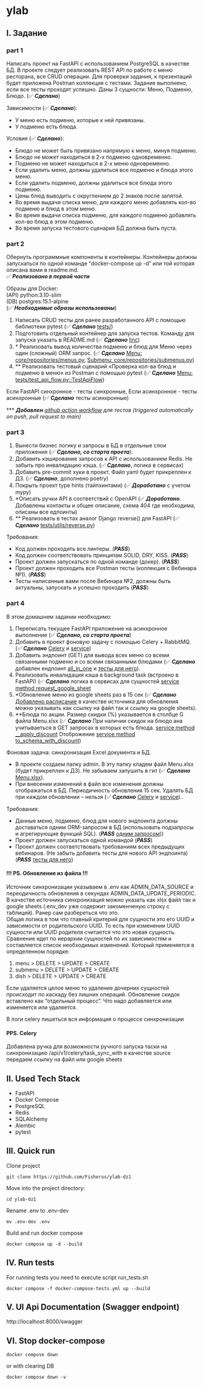 # ylab

## I. Задание

### part 1

Написать проект на FastAPI с использованием PostgreSQL в качестве БД. В проекте следует реализовать REST API по работе с меню ресторана, все CRUD операции. Для проверки задания, к презентаций будет приложена Postman коллекция с тестами. Задание выполнено, если все тесты проходят успешно.
Даны 3 сущности: Меню, Подменю, Блюдо. (✅ _**Сделано**_)

Зависимости (✅ _**Сделано**_):
- У меню есть подменю, которые к ней привязаны.
- У подменю есть блюда.

Условия (✅ _**Сделано**_):
- Блюдо не может быть привязано напрямую к меню, минуя подменю.
- Блюдо не может находиться в 2-х подменю одновременно.
- Подменю не может находиться в 2-х меню одновременно.
- Если удалить меню, должны удалиться все подменю и блюда этого меню.
- Если удалить подменю, должны удалиться все блюда этого подменю.
- Цены блюд выводить с округлением до 2 знаков после запятой.
- Во время выдачи списка меню, для каждого меню добавлять кол-во подменю и блюд в этом меню.
- Во время выдачи списка подменю, для каждого подменю добавлять кол-во блюд в этом подменю.
- Во время запуска тестового сценария БД должна быть пуста.

### part 2

Обернуть программные компоненты в контейнеры. Контейнеры должны запускаться по одной команде “docker-compose up -d” или той которая описана вами в readme.md. <br>
✅ _**Реализовано в первой части**_

Образы для Docker: <br>
(API) python:3.10-slim <br>
(DB) postgres:15.1-alpine <br>
(✅ _**Необходимые образы использованы**_)

1. Написать CRUD тесты для ранее разработанного API с помощью библиотеки pytest (✅ _**Сделано**_ [tests/](tests))
2. Подготовить отдельный контейнер для запуска тестов. Команду для запуска указать в README.md (✅ _**Сделано**_ [linc](https://github.com/Fisherus/ylab-dz1#iv-run-tests))
3. \* Реализовать вывод количества подменю и блюд для Меню через один (сложный) ORM запрос. (✅ _**Сделано**_ [Menu: core/repositories/menus.py](core/repositories/menus.py), [Submenu: core/repositories/submenus.py](core/repositories/submenus.py))
4. ** Реализовать тестовый сценарий «Проверка кол-ва блюд и подменю в меню» из Postman с помощью pytest (✅ _**Сделано**_ [Menu: tests/test_api_flow.py::TestApiFlow](tests/test_api_flow.py))

Если FastAPI синхронное - тесты синхронные, Если асинхронное - тесты асинхронные (✅ _**Сделано**_ тесты асинхронные)

*** _**Добавлен** [github action workflow](.github/workflows/tests.yml) для тестов (triggered automatically on push, pull request to main)_

### part 3

1. Вынести бизнес логику и запросы в БД в отдельные слои приложения (✅ _**Сделано, со старта проета**_).
2. Добавить кэширование запросов к API с использованием Redis. Не забыть про инвалидацию кэша. (✅ _**Сделано**_, логика в сервисах)
3. Добавить pre-commit хуки в проект. Файл yaml будет прикреплен к ДЗ. (✅ _**Сделано**_, дополнено poetry)
4. Покрыть проект type hints (тайпхинтами) (✅ _**Доработано**_ с учетом mypy)
5. *Описать ручки API в соответствий c OpenAPI (✅ _**Доработано**_. Добавлены контакты и общее описание, схема 404 где необходима, описаны все едпоинты)
6. ** Реализовать в тестах аналог Django reverse() для FastAPI (✅ _**Сделано**_ [tests/utils/reverse.py](tests/utils/reverse.py))

Требования:
- Код должен проходить все линтеры. (_**PASS**_)
- Код должен соответствовать принципам SOLID, DRY, KISS. (_**PASS**_)
- Проект должен запускаться по одной команде (докер). (_**PASS**_)
- Проект должен проходить все Postman тесты (коллекция с Вебинара №1). (_**PASS**_)
- Тесты написанные вами после Вебинара №2, должны быть актуальны, запускать и успешно проходить (_**PASS**_)


### part 4

В этом домашнем задании необходимо:
1. Переписать текущее FastAPI приложение на асинхронное выполнение (✅ _**Сделано, со старта проета**_)
2. Добавить в проект фоновую задачу с помощью Celery + RabbitMQ. (✅ _**Сделано**_ [Celery](workers/celery.py) и [service](core/services/admin_xls.py))
3. Добавить эндпоинт (GET) для вывода всех меню со всеми связанными подменю и со всеми связанными блюдами (✅ _**Сделано**_ добавлен ендпоинт [all_in_one](core/endpoints/all_in_one.py) и [тесты для него](tests/test_all_in_one.py)).
4. Реализовать инвалидация кэша в background task (встроено в FastAPI) (✅ _**Сделано**_ логика в сервисах для сущностей [service method request_google_sheet](core/services/admin_xls.py)
5. *Обновление меню из google sheets раз в 15 сек (✅ _**Сделано**_ [Добавлено расписание](workers/celery.py)  в качестве источника для обновления можно указывать как ссылку на файл так и ссылку на google sheets).
6. **Блюда по акции. Размер скидки (%) указывается в столбце G файла Menu.xlsx (✅ _**Сделано**_ При наличии скидок на блюдо ана учитываеться в GET запросах в которых есть блюда. [service method __apply_discount](core/services/admin_xls.py) Отоброжение [service method to_schema_with_discount](core/services/dishes.py))

Фоновая задача: синхронизация Excel документа и БД.
- В проекте создаем папку admin. В эту папку кладем файл Menu.xlsx (будет прикреплен к ДЗ). Не забываем запушить в гит (✅ _**Сделано**_ [Menu.xlsx](admin/Menu.xlsx)).
- При внесении изменений в файл все изменения должны отображаться в БД. Периодичность обновления 15 сек. Удалять БД при каждом обновлении – нельзя (✅ _**Сделано**_ [Celery](workers/celery.py) и [service](core/services/admin_xls.py))..


Требования:
* Данные меню, подменю, блюд для нового эндпоинта должны доставаться одним ORM-запросом в БД (использовать подзапросы и агрегирующие функций SQL). (_**PASS**_ [одним запросом](core/repositories/menus.py)))
* Проект должен запускаться одной командой (_**PASS**_)
* Проект должен соответствовать требованиям всех предыдущих вебинаров. (Не забыть добавить тесты для нового API эндпоинта) (_**PASS**_ [тесты для него](tests/test_all_in_one.py))


#### !!! PS. Обновление из файла !!!
Источник синхронизации указываем в .env как ADMIN_DATA_SOURCE и переодичность обновления в секундах ADMIN_DATA_UPDATE_PERIODIC.
В качестве источника синхронизация можно указать как xlsx файл так и google sheets (.env_dev уже содержит закоменченую строку с таблицей). Ранер сам разбереться что это.<br>
Общая логика в том что главный критерий для сущности это его UUID и зависимости от родительского UUID. То есть при изменении UUID сущности или UUID родителя считается что это новая сущность.
Сравнение идет по иерархии сущностей по их зависимостям и составляется список необходимых изменений. Который применяется в определенном порядке:
1. menu > DELETE > UPDATE > CREATE
2. submenu >  DELETE > UPDATE > CREATE
3. dish >  DELETE > UPDATE > CREATE

Если удаляется целое меню то удаление дочерних сущностей происходит по каскаду без лишних операций.
Обновление скидок вставлено как “отдельный процесс”. Что надо добавляется или изменяется или удаляется.

В логи celery пишеться вся информация о процессе синхронизации

#### PPS. Celery

Добавлена ручка для возможности ручного запуска таски на синхронизацию /api/v1/celery/task_sync_with
в качестве source передаем ссылку на файл или google sheets

## II. Used Tech Stack

- FastAPI
- Docker Compose
- PostgreSQL
- Redis
- SQLAlchemy
- Alembic
- pytest

## III. Quick run

Clone project
```commandline
git clone https://github.com/Fisherus/ylab-dz1
```

Move into the project directory:
```commandline
cd ylab-dz1
```

Rename .env to .env-dev
```commandline
mv .env-dev .env
```
Build and run docker compose
```commandline
docker compose up -d --build
```

## IV. Run tests

For running tests you need to execute script run_tests.sh
```
docker compose -f docker-compose-tests.yml up --build
```

## V. UI Api Documentation (Swagger endpoint)
http://localhost:8000/swagger

## VI. Stop docker-compose

```
docker compose down
```
or with clearing DB
```commandline
docker compose down -v
```
